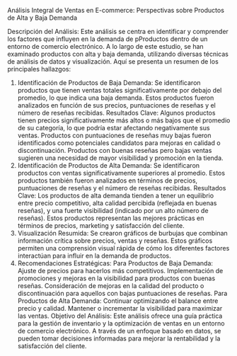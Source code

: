 Análisis Integral de Ventas en E-commerce: Perspectivas sobre Productos de Alta y Baja Demanda

Descripción del Análisis:
Este análisis se centra en identificar y comprender los factores que influyen en la demanda de pProductos dentro de un entorno de comercio electrónico. A lo largo de este estudio, se han examinado productos con alta y baja demanda, utilizando diversas técnicas de análisis de datos y visualización. Aquí se presenta un resumen de los principales hallazgos:

1. Identificación de Productos de Baja Demanda:
Se identificaron productos que tienen ventas totales significativamente por debajo del promedio, lo que indica una baja demanda. Estos productos fueron analizados en función de sus precios, puntuaciones de reseñas y el número de reseñas recibidas.
Resultados Clave:
Algunos productos tienen precios significativamente más altos o más bajos que el promedio de su categoría, lo que podría estar afectando negativamente sus ventas.
Productos con puntuaciones de reseñas muy bajas fueron identificados como potenciales candidatos para mejoras en calidad o discontinuación.
Productos con buenas reseñas pero bajas ventas sugieren una necesidad de mayor visibilidad y promoción en la tienda.
2. Identificación de Productos de Alta Demanda:
Se identificaron productos con ventas significativamente superiores al promedio. Estos productos también fueron analizados en términos de precios, puntuaciones de reseñas y el número de reseñas recibidas.
Resultados Clave:
Los productos de alta demanda tienden a tener un equilibrio entre precio competitivo, alta calidad percibida (reflejada en buenas reseñas), y una fuerte visibilidad (indicado por un alto número de reseñas).
Estos productos representan las mejores prácticas en términos de precios, marketing y satisfacción del cliente.
3. Visualización Resumida:
Se crearon gráficos de burbujas que combinan información crítica sobre precios, ventas y reseñas. Estos gráficos permiten una comprensión visual rápida de cómo los diferentes factores interactúan para influir en la demanda de productos.
4. Recomendaciones Estratégicas:
Para Productos de Baja Demanda:
Ajuste de precios para hacerlos más competitivos.
Implementación de promociones y mejoras en la visibilidad para productos con buenas reseñas.
Consideración de mejoras en la calidad del producto o discontinuación para aquellos con bajas puntuaciones de reseñas.
Para Productos de Alta Demanda:
Continuar optimizando el balance entre precio y calidad.
Mantener o incrementar la visibilidad para maximizar las ventas.
Objetivo del Análisis:
Este análisis ofrece una guía práctica para la gestión de inventario y la optimización de ventas en un entorno de comercio electrónico. A través de un enfoque basado en datos, se pueden tomar decisiones informadas para mejorar la rentabilidad y la satisfacción del cliente.
